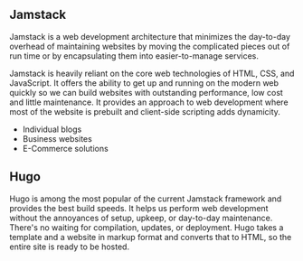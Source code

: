 ## Jamstack
Jamstack is a web development architecture that minimizes the day-to-day overhead of maintaining websites by moving the complicated pieces out of run time or by encapsulating them into easier-to-manage services.

Jamstack is heavily reliant on the core web technologies of HTML, CSS, and JavaScript. It offers the ability to get up and running on the modern web quickly so we can build websites with outstanding performance, low cost and little maintenance. It provides an approach to web development where most of the website is prebuilt and client-side scripting adds dynamicity.
* Individual blogs
* Business websites
* E-Commerce solutions

## Hugo
Hugo is among the most popular of the current Jamstack framework and provides the best build speeds. It helps us perform web development without the annoyances of setup, upkeep, or day-to-day maintenance. There's no waiting for compilation, updates, or deployment. Hugo takes a template and a website in markup format and converts that to HTML, so the entire site is ready to be hosted.
